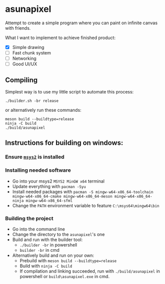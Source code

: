 # asunapixel
Attempt to create a simple program where you can paint on infinite canvas with friends.

What I want to implement to achieve finished product:
- [x] Simple drawing
- [ ] Fast chunk system
- [ ] Networking
- [ ] Good UI/UX

## Compiling
Simplest way is to use my little script to automate this process:
```
./builder.sh -br release
```
or alternatively run these commands:
```
meson build --buildtype=release
ninja -C build
./build/asunapixel
```

## Instructions for building on windows:

### Ensure [`msys2`](https://www.msys2.org/) is installed

### Installing needed software
- Go into your msys2 `MSYS2 MinGW x64` terminal
- Update everything with `pacman -Syu`
- Install needed packages with `pacman -S mingw-w64-x86_64-toolchain mingw-w64-x86_64-cmake mingw-w64-x86_64-meson mingw-w64-x86_64-ninja mingw-w64-x86_64-sfml`
- Change the `PATH` environment variable to feature `C:\msys64\mingw64\bin`

### Building the project
- Go into the command line
- Change the directory to the `asunapixel`'s one
- Build and run with the builder tool:
	- `./builder -br` in powershell
	- `builder -br` in cmd
- Alternatively build and run on your own:
	- Prebuild with `meson build --buildtype=release`
	- Build with `ninja -C build`
	- If compilation and linking succeeded, run with `./build/asunapixel` in powershell or `build\asunapixel.exe` in cmd.

